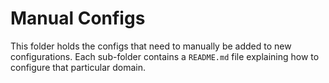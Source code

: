# Manual Configs

This folder holds the configs that need to manually be added to new
configurations. Each sub-folder contains a `README.md` file explaining how to
configure that particular domain.
